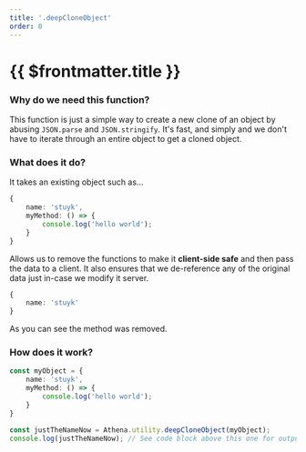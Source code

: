 ```yaml
---
title: '.deepCloneObject'
order: 0
---
```


# {{ $frontmatter.title }}

### Why do we need this function?

This function is just a simple way to create a new clone of an object by abusing `JSON.parse` and `JSON.stringify`. It's fast, and simply and we don't have to iterate through an entire object to get a cloned object.

### What does it do?

It takes an existing object such as...

```typescript
{
    name: 'stuyk',
    myMethod: () => {
        console.log('hello world');
    }
}
```

Allows us to remove the functions to make it **client-side safe** and then pass the data to a client. It also ensures that we de-reference any of the original data just in-case we modify it server.

```typescript
{
    name: 'stuyk'
}
```

As you can see the method was removed.

### How does it work?

```typescript
const myObject = {
    name: 'stuyk',
    myMethod: () => {
        console.log('hello world');
    }
}

const justTheNameNow = Athena.utility.deepCloneObject(myObject);
console.log(justTheNameNow); // See code block above this one for output.
```
